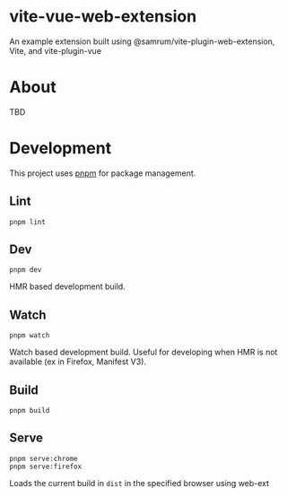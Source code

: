 # vite-vue-web-extension

An example extension built using @samrum/vite-plugin-web-extension, Vite, and vite-plugin-vue

# About
TBD

# Development

This project uses [pnpm](https://pnpm.io/) for package management.

## Lint
    pnpm lint

## Dev
    pnpm dev
HMR based development build.

## Watch
    pnpm watch
Watch based development build. Useful for developing when HMR is not available (ex in Firefox, Manifest V3).

## Build
    pnpm build

## Serve
    pnpm serve:chrome
    pnpm serve:firefox
Loads the current build in `dist` in the specified browser using web-ext
